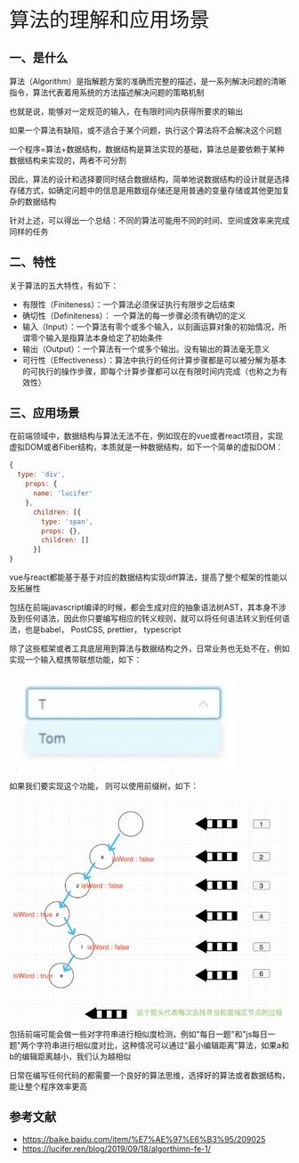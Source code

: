 <font style="font-size: 36px;">算法的理解和应用场景</font>

## 一、是什么
算法（Algorithm）是指解题方案的准确而完整的描述，是一系列解决问题的清晰指令，算法代表着用系统的方法描述解决问题的策略机制

也就是说，能够对一定规范的输入，在有限时间内获得所要求的输出

如果一个算法有缺陷，或不适合于某个问题，执行这个算法将不会解决这个问题

一个程序=算法+数据结构，数据结构是算法实现的基础，算法总是要依赖于某种数据结构来实现的，两者不可分割

因此，算法的设计和选择要同时结合数据结构，简单地说数据结构的设计就是选择存储方式，如确定问题中的信息是用数组存储还是用普通的变量存储或其他更加复杂的数据结构

针对上述，可以得出一个总结：不同的算法可能用不同的时间、空间或效率来完成同样的任务

## 二、特性
关于算法的五大特性，有如下：

- 有限性（Finiteness）：一个算法必须保证执行有限步之后结束
- 确切性（Definiteness）： 一个算法的每一步骤必须有确切的定义
- 输入（Input）：一个算法有零个或多个输入，以刻画运算对象的初始情况，所谓零个输入是指算法本身给定了初始条件
- 输出（Output）：一个算法有一个或多个输出。没有输出的算法毫无意义
- 可行性（Effectiveness）：算法中执行的任何计算步骤都是可以被分解为基本的可执行的操作步骤，即每个计算步骤都可以在有限时间内完成（也称之为有效性）
## 三、应用场景
在前端领域中，数据结构与算法无法不在，例如现在的vue或者react项目，实现虚拟DOM或者Fiber结构，本质就是一种数据结构，如下一个简单的虚拟DOM：
```js
{
  type: 'div',
    props: {
      name: 'lucifer'
    },
      children: [{
        type: 'span',
        props: {},
        children: []
      }]
}
```
vue与react都能基于基于对应的数据结构实现diff算法，提高了整个框架的性能以及拓展性

包括在前端javascript编译的时候，都会生成对应的抽象语法树AST，其本身不涉及到任何语法，因此你只要编写相应的转义规则，就可以将任何语法转义到任何语法，也是babel， PostCSS, prettier， typescript

除了这些框架或者工具底层用到算法与数据结构之外，日常业务也无处不在，例如实现一个输入框携带联想功能，如下：

<img src='../assets/calc1-2.png' />

如果我们要实现这个功能， 则可以使用前缀树，如下：

<img src='../assets/calc1-1.png' />

包括前端可能会做一些对字符串进行相似度检测，例如"每日一题"和"js每日一题"两个字符串进行相似度对比，这种情况可以通过“最小编辑距离”算法，如果a和b的编辑距离越小，我们认为越相似

日常在编写任何代码的都需要一个良好的算法思维，选择好的算法或者数据结构，能让整个程序效率更高

## 参考文献
- https://baike.baidu.com/item/%E7%AE%97%E6%B3%95/209025
- https://lucifer.ren/blog/2019/09/18/algorthimn-fe-1/